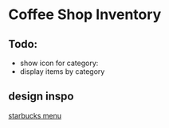 # Coffee Shop Inventory

## Todo:
- show icon for category:
- display items by category

## design inspo
[starbucks menu](https://www.starbucks.com/menu)
